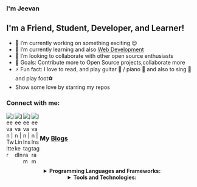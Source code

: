 ### I'm Jeevan 

## I'm a Friend, Student, Developer, and Learner!
- 🔭 I’m currently working on something exciting 😉
- 🌱 I’m currently learning and also [Web Development](https://g.co/kgs/stHUQe)
- 👯 I’m looking to collaborate with other open source enthusiasts
- 🥅 Goals: Contribute more to Open Source projects,collaborate more
- ⚡ Fun fact: I love to read, and play guitar 🎸 / piano 🎹  and also to sing 🎵 and play foot⚽
- Show some love by starring my repos

### Connect with me:

[<img align="left" alt="jeevan | Twitter" width="22px" src="https://cdn.jsdelivr.net/npm/simple-icons@v3/icons/twitter.svg" />][twitter]
[<img align="left" alt="jeevan | LinkedIn" width="22px" src="https://cdn.jsdelivr.net/npm/simple-icons@v3/icons/linkedin.svg" />][linkedin]
[<img align="left" alt="jeevan | Instagram" width="22px" src="https://cdn.jsdelivr.net/npm/simple-icons@v3/icons/instagram.svg" />][instagram]
[<img align="left" alt="jeevan | Instagram" width="22px" src="https://cdn.jsdelivr.net/npm/simple-icons@v3/icons/facebook.svg" />][facebook]

<br>
<br>

### My [Blogs](https://linutic.hashnode.dev/)

<br>
<br>
<br>

<details align="center">
    <summary align="center"><strong>Programming Languages and Frameworks:</strong></summary>
     <table align="center">
         <tr align="center">
             <td  align = "center"><img src="https://i.ibb.co/Z243jtW/java.png" alt="java" border="0"><br>Java</td>
             <td  align = "center"><img src="https://i.ibb.co/sqwPMvX/python.png" alt="python" border="0"><br>Python</td>
             <td  align = "center"><img src="https://img.icons8.com/color/24/000000/c-programming.png"/><br>C</td>
             <td  align = "center"><img src="https://img.icons8.com/color/24/000000/html-5.png"/><br>HTML</td>
             <td  align = "center"><img src="https://img.icons8.com/color/24/000000/css3.png"/><br>CSS</td>
             <td  align = "center"><img src="https://img.icons8.com/color/24/000000/javascript.png"/><br>JavaScript</td>
             <td  align = "center"><img src="https://img.icons8.com/color/30/000000/bootstrap.png"/><br>Bootstrap</td>
             <td  align = "center"><img src="https://img.icons8.com/ios-filled/24/000000/mysql-logo.png"/><br>SQL</td>
             <td  align = "center"><img src="https://img.icons8.com/officel/16/000000/php-logo.png"/><br>PHP</td>
             <td  align = "center"><img src="https://raw.githubusercontent.com/github/explore/80688e429a7d4ef2fca1e82350fe8e3517d3494d/topics/visual-studio-code/visual-studio-code.png"/><br>Visual Studio Code</td>
             <td  align = "center"><img src="https://upload.wikimedia.org/wikipedia/commons/thumb/1/18/ISO_C%2B%2B_Logo.svg/1200px-ISO_C%2B%2B_Logo.svg.png"/><br>C++</td>
             <td  align = "center"><img src="https://jupyter.org/assets/try/R.svg"/><br>R</td>
             <td  align = "center"><img src="https://encrypted-tbn0.gstatic.com/images?q=tbn%3AANd9GcQ3oVhZRTSlJdiWSXSzD1bOauP3C2QA0nSmwA&usqp=CAU"/><br>Flutter</td>
             <td  align = "center"><img src="https://raw.githubusercontent.com/github/explore/80688e429a7d4ef2fca1e82350fe8e3517d3494d/topics/sql/sql.png"/><br>SQL</td>
             <td  align = "center"><img src="https://raw.githubusercontent.com/github/explore/80688e429a7d4ef2fca1e82350fe8e3517d3494d/topics/mysql/mysql.png"/><br>My SQL</td>

   </tr>
   </table>
 </details>
 <details align="center">
    <summary align="center"><strong>Tools and Technologies:</strong></summary>
     <table align="center">
         <tr align="center">
             <td  align = "center"><img src="https://i.ibb.co/r2GsFdp/jupyter.png" alt="jupyter" border="0"/><br>Jupyter Notebook</td>
             <td  align = "center"><img src="https://img.icons8.com/color/24/000000/git.png"/><br>Git</td>
             <td  align = "center"><img src="https://img.icons8.com/ios-glyphs/24/000000/github.png"/><br>GitHub</td>
             <td  align = "center"><img src="https://img.icons8.com/color/24/000000/amazon-web-services.png"/><br>AWS Could</td>
             <td  align = "center"><img src="https://img.icons8.com/color/24/000000/google-cloud-platform.png"/><br>GCP Cloud</td>
             <td  align = "center"><img src="https://img.icons8.com/cotton/24/000000/cloud-computing.png"/><br>Cloud Computing</td>
             <td  align = "center"><img src="https://img.icons8.com/fluent/24/000000/database.png"/><br>Big Data</td>
             <td  align = "center"><img src="https://img.icons8.com/color/24/000000/hadoop-distributed-file-system.png"/><br>Hadoop</td>
             <td  align = "center"><img src="https://img.icons8.com/ios-filled/30/000000/science-application.png"/><br>Data Science</td>
             <td  align = "center"><img src="https://encrypted-tbn0.gstatic.com/images?q=tbn%3AANd9GcSoMNNM1oX5pqlrhe090760H6D5DOurgzYcTA&usqp=CAU"/><br>Collab</td>
             <td 
 align = "center"><img src="https://logodix.com/logo/1811090.png"/><br>NumPy</td>
             <td  align = "center"><img src="https://upload.wikimedia.org/wikipedia/commons/thumb/0/05/Scikit_learn_logo_small.svg/640px-Scikit_learn_logo_small.svg.png"/><br>Scikit Learn</td>
             <td  align = "center"><img src="https://logodix.com/logo/1811108.png"/><br>SciPy</td>
             <td  align = "center"><img src="https://raw.githubusercontent.com/github/explore/80688e429a7d4ef2fca1e82350fe8e3517d3494d/topics/mongodb/mongodb.png"/><br>Mongo DB</td>
         </tr>
     </table>
</details>

<br>
<br>

[twitter]: https://twitter.com/jee1_____
[instagram]: https://www.instagram.com/jee1_____/
[linkedin]: https://www.linkedin.com/in/jeevan-lenka
[facebook]: https://facebook.com/jeevankiran.lenka.3
[hashnode]: https://linutic.hashnode.dev/
 
